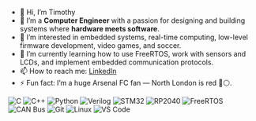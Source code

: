 

<!--
**timjim007/timjim007** is a ✨ _special_ ✨ repository because its `README.md` (this file) appears on your GitHub profile.

Here are some ideas to get you started:

- 🔭 I’m currently working on ...
- 🌱 I’m currently learning ...
- 👯 I’m looking to collaborate on ...
- 🤔 I’m looking for help with ...
- 💬 Ask me about ...
- 📫 How to reach me: ...
- 😄 Pronouns: ...
- ⚡ Fun fact: ...
-->
- 👋 Hi, I’m Timothy
- 📖 I’m a **Computer Engineer** with a passion for designing and building systems where **hardware meets software**.
- 👀 I’m interested in embedded systems, real-time computing, low-level firmware development, video games, and soccer.
- 🌱 I’m currently learning how to use FreeRTOS, work with sensors and LCDs, and implement embedded communication protocols.
- 📫 How to reach me: [LinkedIn](https://www.linkedin.com/in/timothy-jimoh)  
- ⚡ Fun fact: I’m a huge Arsenal FC fan — North London is red 🔴⚪.


![C](https://img.shields.io/badge/C-00599C?style=flat&logo=c&logoColor=white)
![C++](https://img.shields.io/badge/C++-00599C?style=flat&logo=c%2B%2B&logoColor=white)
![Python](https://img.shields.io/badge/Python-3776AB?style=flat&logo=python&logoColor=white)
![Verilog](https://img.shields.io/badge/Verilog-ED1C24?style=flat&logo=verilog&logoColor=white)
![STM32](https://img.shields.io/badge/STM32-03234B?style=flat&logo=stmicroelectronics&logoColor=white)
![RP2040](https://img.shields.io/badge/RP2040-E54F26?style=flat&logo=raspberry-pi&logoColor=white)
![FreeRTOS](https://img.shields.io/badge/FreeRTOS-27AE60?style=flat&logo=freebsd&logoColor=white)
![CAN Bus](https://img.shields.io/badge/CAN--Bus-0078D4?style=flat)
![Git](https://img.shields.io/badge/Git-F05032?style=flat&logo=git&logoColor=white)
![Linux](https://img.shields.io/badge/Linux-FCC624?style=flat&logo=linux&logoColor=black)
![VS Code](https://img.shields.io/badge/VS%20Code-007ACC?style=flat&logo=visual-studio-code&logoColor=white)

